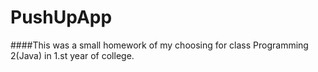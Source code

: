 # PushUpApp

####This was a small homework of my choosing for class Programming 2(Java) in 1.st year of college.
